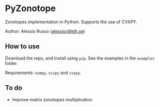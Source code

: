 # PyZonotope

Zonotopes implementation in Python. Supports the use of CVXPY.

Author: Alessio Russo (alessior@kth.se)

## How to use

Download the repo, and install using `pip`. See the examples in the `examples` folder.

Requirements: `numpy`, `scipy` and `cvxpy`.

## To do

- Improve matrix zonotopes multiplication
